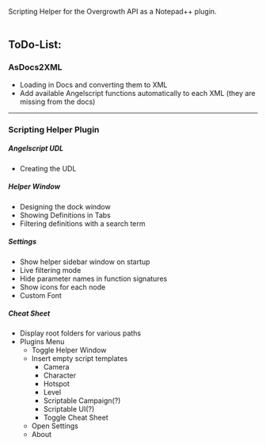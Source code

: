 Scripting Helper for the Overgrowth API as a Notepad++ plugin.
<br><br>

ToDo-List:
---

### AsDocs2XML
- Loading in Docs and converting them to XML
- Add available Angelscript functions automatically to each XML (they are missing from the docs)
---
### Scripting Helper Plugin

##### Angelscript UDL
- Creating the UDL

##### Helper Window
- Designing the dock window
- Showing Definitions in Tabs
- Filtering definitions with a search term

##### Settings
- Show helper sidebar window on startup
- Live filtering mode
- Hide parameter names in function signatures
- Show icons for each node
- Custom Font

##### Cheat Sheet
- Display root folders for various paths
- Plugins Menu
  - Toggle Helper Window
  - Insert empty script templates
    - Camera
    - Character
    - Hotspot
    - Level
    - Scriptable Campaign(?)
    - Scriptable UI(?)
    - Toggle Cheat Sheet
  - Open Settings
  - About